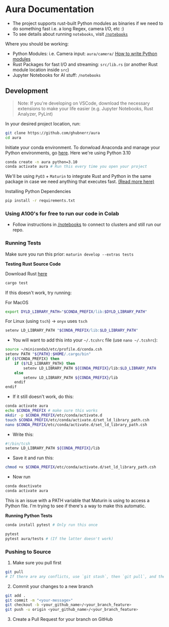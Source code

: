 # Aura Documentation

- The project supports rust-built Python modules as binaries if we need to do something fast i.e. a long Regex, camera I/O, etc :)
- To see details about running `notebooks`, visit [`/notebooks`](../notebooks/README.md)

Where you should be working:

- Python Modules: i.e. Camera input: `aura/camera/` [How to write Python modules](https://arc.net/l/quote/tmyndbro)
- Rust Packages for fast I/O and streaming: `src/lib.rs` (or another Rust module location inside `src`)
- Jupyter Notebooks for AI stuff: `/notebooks`

## Development

> Note: If you're developing on VSCode, download the necessary extensions to make your life easier (e.g. Jupyter Notebooks, Rust Analyzer, PyLint)

In your desired project location, run:

```bash
git clone https://github.com/ghubnerr/aura
cd aura
```

Initiate your conda environment. To donwload Anaconda and manage your Python environments, go [here](https://www.anaconda.com/download). Here we're using Python 3.10

```bash
conda create -n aura python=3.10
conda activate aura # Run this every time you open your project
```

We'll be using `PyO3` + `Maturin` to integrate Rust and Python in the same package in case we need anything that executes fast. [(Read more here)](https://medium.com/@MatthieuL49/a-mixed-rust-python-project-24491e2af424)

Installing Python Dependencies

```bash
pip install -r requirements.txt
```

### Using A100's for free to run our code in Colab

- Follow instructions in [/notebooks](https://github.com/ghubnerr/aura/blob/main/notebooks/README.md) to connect to clusters and still run our repo.

### Running Tests

Make sure you run this prior:
`maturin develop --extras tests`

<b>Testing Rust Source Code</b>

Download Rust [here](https://doc.rust-lang.org/cargo/getting-started/installation.html)

```bash
cargo test
```

If this doesn't work, try running:

For MacOS

```bash
export DYLD_LIBRARY_PATH="$CONDA_PREFIX/lib:$DYLD_LIBRARY_PATH"
```

For Linux (using `tsch`) -> `onyx` uses `tsch`

```bash
setenv LD_LIBRARY_PATH "$CONDA_PREFIX/lib:$LD_LIBRARY_PATH"
```

- You will want to add this into your `~/.tcshrc` file (use `nano ~/.tcshrc`):

```bash
source ~/miniconda3/etc/profile.d/conda.csh
setenv PATH "${PATH}:$HOME/.cargo/bin"
if ($?CONDA_PREFIX) then
    if ($?LD_LIBRARY_PATH) then
        setenv LD_LIBRARY_PATH ${CONDA_PREFIX}/lib:$LD_LIBRARY_PATH
    else
        setenv LD_LIBRARY_PATH ${CONDA_PREFIX}/lib
    endif
endif
```

- If it still doesn't work, do this:

```bash
conda activate aura
echo $CONDA_PREFIX # make sure this works
mkdir -p $CONDA_PREFIX/etc/conda/activate.d
touch $CONDA_PREFIX/etc/conda/activate.d/set_ld_library_path.csh
nano $CONDA_PREFIX/etc/conda/activate.d/set_ld_library_path.csh
```

- Write this:

```bash
#!/bin/tcsh
setenv LD_LIBRARY_PATH ${CONDA_PREFIX}/lib
```

- Save it and run this:

```bash
chmod +x $CONDA_PREFIX/etc/conda/activate.d/set_ld_library_path.csh
```

- Now run

```bash
conda deactivate
conda activate aura
```

This is an issue with a PATH variable that Maturin is using to access a Python file. I'm trying to see if there's a way to make this automatic.
<br/>

<b>Running Python Tests</b>

```bash
conda install pytest # Only run this once
```

```bash
pytest
pytest aura/tests # (If the latter doesn't work)
```

### Pushing to Source

1. Make sure you pull first

```bash
git pull
# If there are any conflicts, use `git stash`, then `git pull`, and then `git stash pop`. Address the conflicts there using VSCode Merge Editor
```

2. Commit your changes to a new branch

```bash
git add .
git commit -m "<your-message>"
git checkout -b <your_github_name>/<your_branch_feature>
git push -u origin <your_github_name>/<your_branch_feature>
```

3. Create a Pull Request for your branch on GitHub
